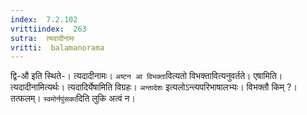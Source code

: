 ```yaml
---
index:  7.2.102
vrittiindex:  263
sutra:  त्यदादीनामः
vritti:  balamanorama 
---
```


द्वि-औ इति स्थिते-। त्यदादीनामः। `अष्टन आ विभक्ता`वित्यतो विभक्तावित्यनुवर्तते। एषामिति। त्यदादीनामित्यर्थः। त्यदादिर्येषामिति विग्रहः। `अन्तादेशः` इत्यलोऽन्त्यपरिभाषालभ्यः। विभक्तौ किम् ?। तत्फलम्। `स्वमोर्नपुंसका`दिति लुकि अत्वं न। 

